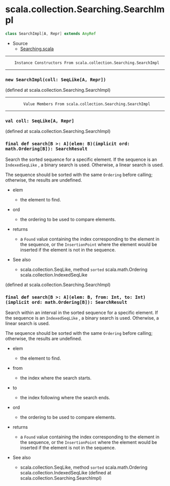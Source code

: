 
#                    scala.collection.Searching.SearchImpl                    #

```scala
class SearchImpl[A, Repr] extends AnyRef
```

* Source
  * [Searching.scala](https://github.com/scala/scala/tree/6d09a1ba5f/src/library/scala/collection/Searching.scala#L1)


--------------------------------------------------------------------------------
        Instance Constructors From scala.collection.Searching.SearchImpl
--------------------------------------------------------------------------------


### `new SearchImpl(coll: SeqLike[A, Repr])`                                 ###

(defined at scala.collection.Searching.SearchImpl)


--------------------------------------------------------------------------------
            Value Members From scala.collection.Searching.SearchImpl
--------------------------------------------------------------------------------


### `val coll: SeqLike[A, Repr]`                                             ###

(defined at scala.collection.Searching.SearchImpl)


### `final def search[B >: A](elem: B)(implicit ord: math.Ordering[B]): SearchResult` ###

Search the sorted sequence for a specific element. If the sequence is an
 `IndexedSeqLike` , a binary search is used. Otherwise, a linear search is used.

The sequence should be sorted with the same `Ordering` before calling;
otherwise, the results are undefined.

* elem
  * the element to find.
* ord
  * the ordering to be used to compare elements.
* returns
  * a `Found` value containing the index corresponding to the element in the
    sequence, or the `InsertionPoint` where the element would be inserted if the
    element is not in the sequence.

* See also
  * scala.collection.SeqLike, method `sorted` scala.math.Ordering
    scala.collection.IndexedSeqLike

(defined at scala.collection.Searching.SearchImpl)


### `final def search[B >: A](elem: B, from: Int, to: Int)(implicit ord: math.Ordering[B]): SearchResult` ###

Search within an interval in the sorted sequence for a specific element. If the
sequence is an `IndexedSeqLike` , a binary search is used. Otherwise, a linear
search is used.

The sequence should be sorted with the same `Ordering` before calling;
otherwise, the results are undefined.

* elem
  * the element to find.
* from
  * the index where the search starts.
* to
  * the index following where the search ends.
* ord
  * the ordering to be used to compare elements.
* returns
  * a `Found` value containing the index corresponding to the element in the
    sequence, or the `InsertionPoint` where the element would be inserted if the
    element is not in the sequence.

* See also
  * scala.collection.SeqLike, method `sorted` scala.math.Ordering
    scala.collection.IndexedSeqLike
(defined at scala.collection.Searching.SearchImpl)

